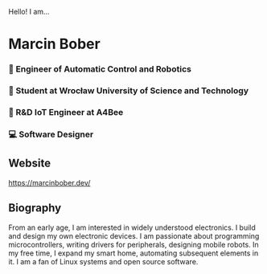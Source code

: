 Hello! I am...
# Marcin Bober
### :car: Engineer of Automatic Control and Robotics 
### :blue_book: Student at Wrocław University of Science and Technology
### :honeybee: R&D IoT Engineer  at A4Bee 
### :computer: Software Designer

## Website
https://marcinbober.dev/

## Biography
From an early age, I am interested in widely understood electronics.
I build and design my own electronic devices. 
I am passionate about programming microcontrollers, writing drivers for peripherals, designing mobile robots. 
In my free time, I expand my smart home, automating subsequent elements in it. I am a fan of Linux systems and open source software.

